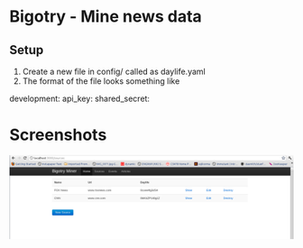 Bigotry - Mine news data 
================================================


Setup 
------

1) Create a new file in config/ called as daylife.yaml
2) The format of the file looks something like 

development:
  api_key:
  shared_secret:


Screenshots
=============


![1](https://github.com/truncs/bigotry/raw/master/app/assets/images/screenshot1.png)

